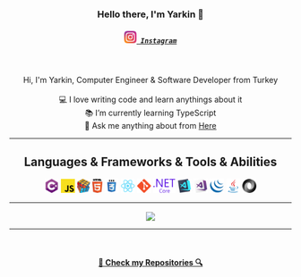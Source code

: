 <h3 align="center">Hello there, I'm Yarkin 👋</h3>
<h5 align="center">
  <code><a href="https://www.instagram.com/yarkin.jpg/" title="Instagram Profile"><img width="22" src="/images/instagram.svg"> Instagram</a></code>
</h5>
<br>
<p align="center">
  Hi, I'm Yarkin, Computer Engineer & Software Developer from Turkey
  <br>
  <br>
  💻 I love writing code and learn anythings about it
  <br>
  📚 I’m currently learning TypeScript
  <br>
  💬 Ask me anything about from <a href="/issues" title="Issues">Here</a>
</p>

<hr>

<h2 align="center">Languages & Frameworks & Tools & Abilities</h2>

<p align="center">
  <code><img title="C#" height="25" src="/images/cSharp.svg"></code>
  <code><img title="Javascript" height="25" src="/images/javascript.svg"></code>
  <code><img title="Problem Solving" height="25" src="/images/problemSolving.png"></code>
  <code><img title="HTML5" height="25" src="/images/html5.svg"></code>
  <code><img title="CSS" height="25" src="/images/css.svg"></code>
  <code><img title="React" height="25" src="/images/react-original.svg"></code>
  <code><img title="Git" height="25" src="/images/git-original.svg"></code>
  <code><img title=".NetCore" height="25" src="/images/dotnetcore.svg"></code>
  <code><img title="Visual Studio Code" height="25" src="/images/vscode.png"></code>
  <code><img title="Microsoft Visual Studio" height="25" src="/images/visualstudio.png"></code>
  <code><img title="JQuery" height="25" src="/images/jquery-original.svg"></code>
  <code><img title="Java" height="25" src="/images/java-original.svg"></code>
  <code><img title="JSON" height="25" src="/images/json.svg"></code>
</p>

<hr>

<p align=center>
  <a href="https://github.com/anuraghazra/github-readme-stats" title="Go to Source">
    <img height=175 align="center" src="https://github-readme-stats.vercel.app/api?username=iamyarkin&show_icons=true&theme=gotham">
</p>

<hr>
<br>
<h4 align="center"><a href=https://github.com/iamyarkin?tab=repositories title="Show Repositories">🔎 Check my Repositories 🔍</a></h4>
